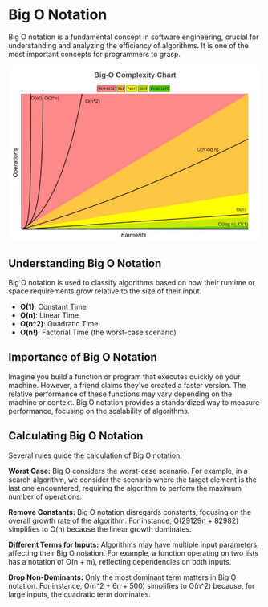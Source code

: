 # Big O Notation
Big O notation is a fundamental concept in software engineering, crucial for understanding and analyzing the efficiency of algorithms. It is one of the most important concepts for programmers to grasp.

![Big-O-Notation-Graph](Big-O-Notation.jpeg)

## Understanding Big O Notation
Big O notation is used to classify algorithms based on how their runtime or space requirements grow relative to the size of their input.

* **O(1)**: Constant Time
* **O(n)**: Linear Time
* **O(n^2)**: Quadratic Time
* **O(n!)**: Factorial Time (the worst-case scenario)

## Importance of Big O Notation
Imagine you build a function or program that executes quickly on your machine. However, a friend claims they've created a faster version. The relative performance of these functions may vary depending on the machine or context. Big O notation provides a standardized way to measure performance, focusing on the scalability of algorithms.

## Calculating Big O Notation
Several rules guide the calculation of Big O notation:

**Worst Case:** Big O considers the worst-case scenario. For example, in a search algorithm, we consider the scenario where the target element is the last one encountered, requiring the algorithm to perform the maximum number of operations.

**Remove Constants:** Big O notation disregards constants, focusing on the overall growth rate of the algorithm. For instance, O(29129n + 82982) simplifies to O(n) because the linear growth dominates.

**Different Terms for Inputs:** Algorithms may have multiple input parameters, affecting their Big O notation. For example, a function operating on two lists has a notation of O(n + m), reflecting dependencies on both inputs.

**Drop Non-Dominants:** Only the most dominant term matters in Big O notation. For instance, O(n^2 + 6n + 500) simplifies to O(n^2) because, for large inputs, the quadratic term dominates.